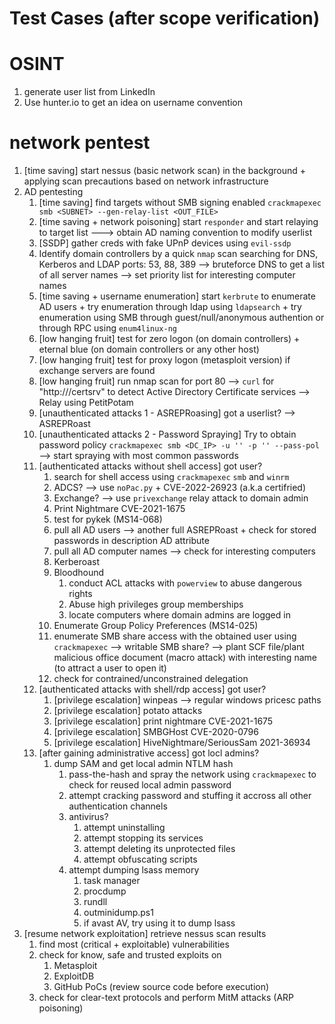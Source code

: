 # Test Cases (after scope verification)

# OSINT
1. generate user list from LinkedIn 
2. Use hunter.io to get an idea on username convention
# network pentest
1. [time saving] start nessus (basic network scan) in the background + applying scan precautions based on network infrastructure
2. AD pentesting
	1. [time saving] find targets without SMB signing enabled `crackmapexec smb <SUBNET> --gen-relay-list <OUT_FILE>`
	2. [time saving + network poisoning] start `responder` and start relaying to target list ---> obtain AD naming convention to modify userlist
	3. [SSDP] gather creds with fake UPnP devices using `evil-ssdp`
	4. Identify domain controllers by a quick `nmap` scan searching for DNS, Kerberos and LDAP ports: 53, 88, 389 --> bruteforce DNS to get a list of all server names --> set priority list for interesting computer names
	5. [time saving + username enumeration] start `kerbrute` to enumerate AD users + try enumeration through ldap using `ldapsearch` + try enumeration using SMB through guest/null/anonymous authention or through RPC using `enum4linux-ng`
	6. [low hanging fruit] test for zero logon (on domain controllers) + eternal blue (on domain controllers or any other host)
	7. [low hanging fruit] test for proxy logon (metasploit version) if exchange servers are found
	8. [low hanging fruit] run nmap scan for port 80 --> `curl` for "http://<IP>/certsrv" to detect Active Directory Certificate services --> Relay using PetitPotam
	9. [unauthenticated attacks 1 - ASREPRoasing] got a userlist? --> ASREPRoast
	10. [unauthenticated attacks 2 - Password Spraying] Try to obtain password policy `crackmapexec smb <DC_IP> -u '' -p '' --pass-pol` --> start spraying with most common passwords
	11. [authenticated attacks without shell access] got user?
		1. search for shell access using `crackmapexec` `smb` and `winrm`
		2. ADCS? --> use `noPac.py` + CVE-2022-26923 (a.k.a certifried)
		3. Exchange? --> use `privexchange` relay attack to domain admin
		4. Print Nightmare CVE-2021-1675
		5. test for pykek (MS14-068)
		6. pull all AD users --> another full ASREPRoast + check for stored passwords in description AD attribute
		7. pull all AD computer names --> check for interesting computers
		8. Kerberoast
		9. Bloodhound
			1. conduct ACL attacks with `powerview` to abuse dangerous rights
			2. Abuse high privileges group memberships
			3. locate computers where domain admins are logged in
		10. Enumerate Group Policy Preferences (MS14-025)
		11. enumerate SMB share access with the obtained user using `crackmapexec` --> writable SMB share? --> plant SCF file/plant malicious office document (macro attack) with interesting name (to attract a user to open it)
		12. check for contrained/unconstrained delegation
	12. [authenticated attacks with shell/rdp access] got user?
		1. [privilege escalation] winpeas --> regular windows pricesc paths
		2. [privilege escalation] potato attacks
		3. [privilege escalation] print nightmare CVE-2021-1675
		4. [privilege escalation] SMBGHost CVE-2020-0796
		5. [privilege escalation] HiveNightmare/SeriousSam 2021-36934
	13. [after gaining administrative access] got locl admins?
		1. dump SAM and get local admin NTLM hash
			1. pass-the-hash and spray the network using `crackmapexec` to check for reused local admin password
			2. attempt cracking password and stuffing it accross all other authentication channels
			3. antivirus?
				1. attempt uninstalling
				2. attempt stopping its services
				3. attempt deleting its unprotected files
				4. attempt obfuscating scripts
			4. attempt dumping lsass memory
				1. task manager
				2. procdump
				3. rundll
				4. outminidump.ps1
				5. if avast AV, try using it to dump lsass
3. [resume network exploitation] retrieve nessus scan results
	1. find most (critical + exploitable) vulnerabilities
	2. check for know, safe and trusted exploits on
		1. Metasploit
		2. ExploitDB
		3. GitHub PoCs (review source code before execution)
	3. check for clear-text protocols and perform MitM attacks (ARP poisoning)